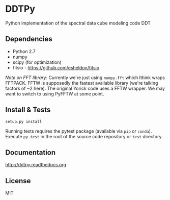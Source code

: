 DDTPy
=====

Python implementation of the spectral data cube modeling code DDT

Dependencies
------------

* Python 2.7
* numpy
* scipy (for optimization)
* fitsio - https://github.com/esheldon/fitsio

_Note on FFT library:_ Currently we're just using `numpy.fft` which
Ithink wraps FFTPACK. FFTW is supposedly the fastest available library
(we're talking factors of ~2 here). The original Yorick code uses a
FFTW wrapper. We may want to switch to using PyFFTW at some point.

Install & Tests
---------------

```
setup.py install
```

Running tests requires the pytest package (available via `pip` or
`conda`).  Execute `py.test` in the root of the source code repository
or `test` directory.

Documentation
-------------

http://ddtpy.readthedocs.org

License
-------

MIT
